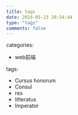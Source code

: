 ```yaml
---
title: tags
date: 2024-05-23 20:54:44
type: "tags"
comments: false
---
```

categories: 
- web前端

tags:
- Cursus honorum
- Consul
- res
- litteratus
- Imperator
